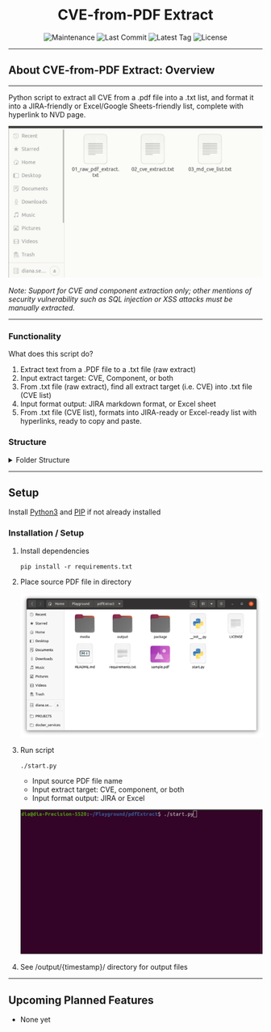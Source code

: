<h1 align="center">CVE-from-PDF Extract</h1>

<p align="center">
<img src="https://img.shields.io/maintenance/yes/2023?style=for-the-badge" alt="Maintenance" />
<img src="https://img.shields.io/github/last-commit/dianaseung/pdfExtract?style=for-the-badge" alt="Last Commit" />
<img src="https://img.shields.io/github/v/tag/dianaseung/pdfExtract?style=for-the-badge" alt="Latest Tag" />
<img src="https://img.shields.io/github/license/dianaseung/pdfExtract?style=for-the-badge" alt="License" />
</p>

---

## About CVE-from-PDF Extract: Overview
---
Python script to extract all CVE from a .pdf file into a .txt list, and format it into a JIRA-friendly or Excel/Google Sheets-friendly list, complete with hyperlink to NVD page.  

<p align="center"><img src="/media/pdfExtract-output.gif" alt="Preview of pdfExtract output" /></p>

*Note: Support for CVE and component extraction only; other mentions of security vulnerability such as SQL injection or XSS attacks must be manually extracted.*

---

### Functionality

What does this script do?
1. Extract text from a .PDF file to a .txt file (raw extract)
2. Input extract target: CVE, Component, or both
3. From .txt file (raw extract), find all extract target (i.e. CVE) into .txt file (CVE list)
4. Input format output: JIRA markdown format, or Excel sheet
4. From .txt file (CVE list), formats into JIRA-ready or Excel-ready list with hyperlinks, ready to copy and paste.


### Structure

<details>
<summary>Folder Structure</summary>
<br>

    pdfExtract
    ├── output/                                 # Directory of all output
    │   ├── 230620_151435                       # timestamp dir
    │   │   ├── 01_raw_pdf_extract.txt          # output file - Raw text extract from PDF
    │   │   ├── 02_raw_pdf_extract.txt          # output file - text list of CVE
    │   │   ├── 01_raw_pdf_extract.txt          # output file - CVE list formatted
    ├── package                                 # 
    │   ├── setfiles.py                         # set output file names
    │   ├── get_raw.py                          # Step 1 - extract raw text from PDF
    │   ├── extract_cve.py                      # Step 2 - find all CVE in text
    │   ├── markdown_cve.py                     # Step 3 - format CVE list
    │   ├── ...                                 # 
    └ start.py                                  # Run script
    └ requirements.txt                          # Install dependencies
</details>


---

## Setup
Install [Python3](https://docs.python-guide.org/starting/install3/linux/) and [PIP](https://pip.pypa.io/en/stable/installation/) if not already installed 

### Installation / Setup
1. Install dependencies
    ```
    pip install -r requirements.txt
    ```
2. Place source PDF file in directory
    <p align="center"><img src="/media/pdfExtract-dir.png" alt="Example of pdfExtract dir with source PDF file" /></p>
3. Run script
    ```
    ./start.py
    ```
    - Input source PDF file name
    - Input extract target: CVE, component, or both
    - Input format output: JIRA or Excel
    <p align="center"><img src="/media/pdfExtract-script.gif" alt="Preview of running pdfExtract script" /></p>
4. See /output/{timestamp}/ directory for output files

---

## Upcoming Planned Features
- None yet